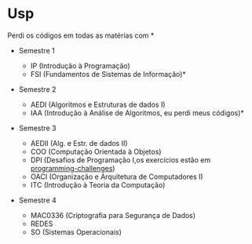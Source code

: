 # Usp

Perdi os códigos em todas as matérias com \* 

* Semestre 1
    * IP (Introdução à Programação)
    * FSI (Fundamentos de Sistemas de Informação)*

* Semestre 2
    * AEDI (Algoritmos e Estruturas de dados I)
    * IAA (Introdução à Análise de Algoritmos, eu perdi meus códigos)\*

* Semestre 3
    * AEDII (Alg. e Estr. de dados II)
    * COO (Computação Orientada à Objetos)
    * DPI (Desafios de Programação I,os exercícios estão em [programming-challenges](https://github.com/HTsuyoshi/programming-challenges))
    * OACI (Organização e Arquitetura de Computadores I)
    * ITC (Introdução à Teoria da Computação)

* Semestre 4
    * MAC0336 (Criptografia para Segurança de Dados)
    * REDES
    * SO (Sistemas Operacionais)
